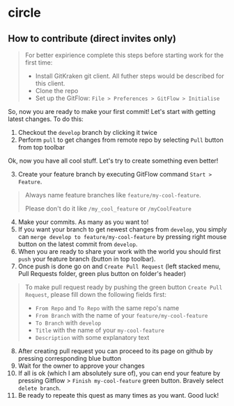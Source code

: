 # circle

## How to contribute (direct invites only)

> For better expirience complete this steps before starting work for the first time:
> * Install GitKraken git client. All futher steps would be described for this client.
> * Clone the repo 
> * Set up the GitFlow: `File > Preferences > GitFlow > Initialise`

So, now you are ready to make your first commit! Let's start with getting latest changes. To do this:

1. Checkout the `develop` branch by clicking it twice
2. Perform `pull` to get changes from remote repo by selecting `Pull` button from top toolbar

Ok, now you have all cool stuff. Let's try to create something even better!

3. Create your feature branch by executing GitFlow command `Start > Feature`. 
> Always name feature branches like `feature/my-cool-feature`. 
> 
>Please don't do it like `/my_cool_feature` or `/myCoolFeature`

4. Make your commits. As many as you want to! 
5. If you want your branch to get newest changes from `develop`, you simply can `merge develop to feature/my-cool-feature` by pressing right mouse button on the latest commit from `develop`.
6. When you are ready to share your work with the world you should first `push` your feature branch (button in top toolbar).
7. Once push is done go on and `Create Pull Request` (left stacked menu, Pull Requests folder, green plus button on folder's header)

> To make pull request ready by pushing the green button `Create Pull Request`, please fill down the following fields first:
> - `From Repo` and `To Repo` with the same repo's name
> - `From Branch` with the name of your `feature/my-cool-feature`
> - `To Branch` with `develop`
> - `Title` with the name of your `my-cool-feature`
> - `Description` with some explanatory text

8. After creating pull request you can proceed to its page on github by pressing corresponding blue button 
9. Wait for the owner to approve your changes
10. If all is ok (which I am absolutely sure of), you can end your feature by pressing Gitflow > `Finish my-cool-feature` green button. Bravely select `delete branch`.
11. Be ready to repeate this quest as many times as you want. Good luck!
